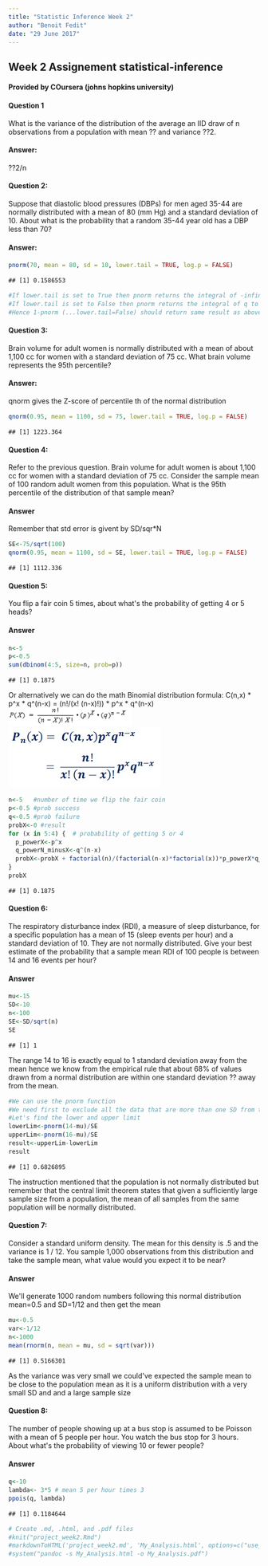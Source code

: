 ```yaml
---
title: "Statistic Inference Week 2"
author: "Benoit Fedit"
date: "29 June 2017"
---
```

## Week 2 Assignement statistical-inference 
#### Provided by COursera (johns hopkins university)


#### Question 1
What is the variance of the distribution of the average an IID draw of n observations from
a population with mean ?? and variance ??2.

#### Answer:
??2/n


#### Question 2:
Suppose that diastolic blood pressures (DBPs) for men aged 35-44 are normally distributed with 
a mean of 80 (mm Hg) and a standard deviation of 10. About what is the probability that a random
35-44 year old has a DBP less than 70?

#### Answer:

```r
pnorm(70, mean = 80, sd = 10, lower.tail = TRUE, log.p = FALSE)
```

```
## [1] 0.1586553
```

```r
#If lower.tail is set to True then pnorm returns the integral of -infinite to q of the probalityt density function
#If lower.tail is set to False then pnorm returns the integral of q to +infinite of the probalityt density function
#Hence 1-pnorm (...lower.tail=False) should return same result as above
```

#### Question 3:
Brain volume for adult women is normally distributed with a mean of about 1,100 cc for women with
a standard deviation of 75 cc. What brain volume represents the 95th percentile?

#### Answer:
qnorm gives the Z-score of percentile th of the normal distribution


```r
qnorm(0.95, mean = 1100, sd = 75, lower.tail = TRUE, log.p = FALSE)
```

```
## [1] 1223.364
```


#### Question 4:
Refer to the previous question. Brain volume for adult women is about 1,100 cc for women with a 
standard deviation of 75 cc. Consider the sample mean of 100 random adult women from this population.
What is the 95th percentile of the distribution of that sample mean?

#### Answer
Remember that std error is givent by SD/sqr*N

```r
SE<-75/sqrt(100)
qnorm(0.95, mean = 1100, sd = SE, lower.tail = TRUE, log.p = FALSE)
```

```
## [1] 1112.336
```

#### Question 5:
You flip a fair coin 5 times, about what's the probability of getting 4 or 5 heads?

#### Answer

```r
n<-5
p<-0.5
sum(dbinom(4:5, size=n, prob=p))
```

```
## [1] 0.1875
```

Or alternatively we can do the math
Binomial distribution formula: 
C(n,x) * p^x * q^(n-x) = (n!/(x! (n-x)!)) * p^x * q^(n-x)
![Binomial distribution formula](https://raw.githubusercontent.com/f-benoit/statistical-inference/master/figure/binomialprobabilityformula1.bmp)
![Binomial distribution formula](https://github.com/f-benoit/statistical-inference/blob/master/figure/binomial-distribution.jpg)

```r
n<-5   #number of time we flip the fair coin
p<-0.5 #prob success
q<-0.5 #prob failure
probX<-0 #result
for (x in 5:4) {  # probability of getting 5 or 4
  p_powerX<-p^x
  q_powerN_minusX<-q^(n-x)
  probX<-probX + factorial(n)/(factorial(n-x)*factorial(x))*p_powerX*q_powerN_minusX  
}
probX
```

```
## [1] 0.1875
```

#### Question 6:
The respiratory disturbance index (RDI), a measure of sleep disturbance, for a specific population has
a mean of 15 (sleep events per hour) and a standard deviation of 10. They are not normally distributed.
Give your best estimate of the probability that a sample mean RDI of 100 people is between 14 and 16 events per hour?

#### Answer

```r
mu<-15
SD<-10
n<-100
SE<-SD/sqrt(n)
SE
```

```
## [1] 1
```
The range 14 to 16 is exactly equal to 1 standard deviation away from the mean hence we know 
from the empirical rule that about 68% of values drawn from a normal distribution are within 
one standard deviation ?? away from the mean.


```r
#We can use the pnorm function
#We need first to exclude all the data that are more than one SD from the mean
#Let's find the lower and upper limit
lowerLim<-pnorm(14-mu)/SE
upperLim<-pnorm(16-mu)/SE
result<-upperLim-lowerLim
result
```

```
## [1] 0.6826895
```
The instruction mentioned that the population is not normally distributed but remember
that the central limit theorem states that given a sufficiently large sample size from 
a population, the mean of all samples from the same population will be normally distributed.


#### Question 7:
Consider a standard uniform density. The mean for this density is .5 and the variance is 1 / 12. 
You sample 1,000 observations from this distribution and take the sample mean, what value would you expect it to be near?

#### Answer
We'll generate 1000 random numbers following this normal distribution mean=0.5 and SD=1/12 and then get the mean 

```r
mu<-0.5
var<-1/12
n<-1000
mean(rnorm(n, mean = mu, sd = sqrt(var)))
```

```
## [1] 0.5166301
```

As the variance was very small we could've expected the sample mean to be close to the population mean as
it is a uniform distribution with a very small SD and and a large sample size

#### Question 8:
The number of people showing up at a bus stop is assumed to be
Poisson with a mean of 5 people per hour. You watch the bus
stop for 3 hours. About what's the probability of viewing 10 or fewer people?

#### Answer

```r
q<-10
lambda<- 3*5 # mean 5 per hour times 3
ppois(q, lambda)
```

```
## [1] 0.1184644
```



```r
# Create .md, .html, and .pdf files
#knit("project_week2.Rmd")
#markdownToHTML('project_week2.md', 'My_Analysis.html', options=c("use_xhml"))
#system("pandoc -s My_Analysis.html -o My_Analysis.pdf")
```
